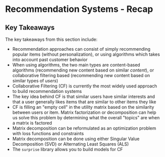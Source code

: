 # Recommendation Systems - Recap

## Key Takeaways

The key takeaways from this section include:

* Recommendation approaches can consist of simply recommending popular items (without personalization), or using algorithms which takes into account past customer behavior
* When using algorithms, the two main types are content-based algorithms (recommending new content based on similar *content*), or collaborative filtering based (recommending new content based on similar types of *users*)
* Collaborative Filtering (CF) is currently the most widely used approach to build recommendation systems
* The key idea behind CF is that similar users have similar interests and that a user generally likes items that are similar to other items they like
* CF is filling an "empty cell" in the utility matrix based on the similarity between users or item. Matrix factorization or decomposition can help us solve this problem by determining what the overall "topics" are when a matrix is factored
* Matrix decomposition can be reformulated as an optimization problem with loss functions and constraints
* Matrix decomposition can be done using either Singular Value Decomposition (SVD) or Alternating Least Squares (ALS)
* The `surprise` library allows you to build models for CF
